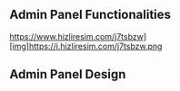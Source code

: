 ## Admin Panel Functionalities

https://www.hizliresim.com/j7tsbzw][img]https://i.hizliresim.com/j7tsbzw.png

## Admin Panel Design


